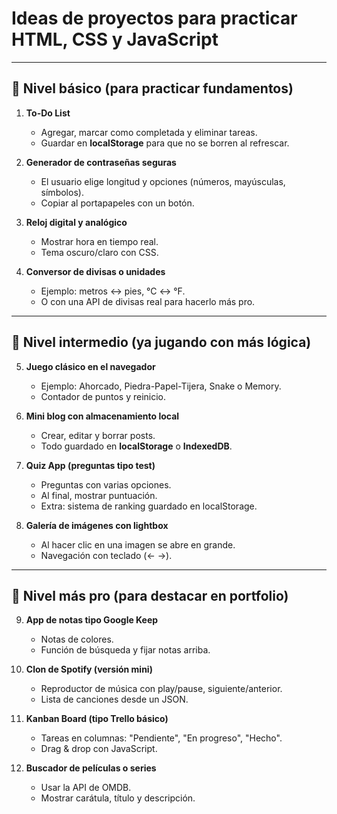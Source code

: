 # Ideas de proyectos para practicar HTML, CSS y JavaScript

---

## 🔹 Nivel básico (para practicar fundamentos)

1. **To-Do List**  
   * Agregar, marcar como completada y eliminar tareas.  
   * Guardar en **localStorage** para que no se borren al refrescar.

2. **Generador de contraseñas seguras**  
   * El usuario elige longitud y opciones (números, mayúsculas, símbolos).  
   * Copiar al portapapeles con un botón.

3. **Reloj digital y analógico**  
   * Mostrar hora en tiempo real.  
   * Tema oscuro/claro con CSS.

4. **Conversor de divisas o unidades**  
   * Ejemplo: metros ↔ pies, °C ↔ °F.  
   * O con una API de divisas real para hacerlo más pro.

---

## 🔹 Nivel intermedio (ya jugando con más lógica)

5. **Juego clásico en el navegador**  
   * Ejemplo: Ahorcado, Piedra-Papel-Tijera, Snake o Memory.  
   * Contador de puntos y reinicio.

6. **Mini blog con almacenamiento local**  
   * Crear, editar y borrar posts.  
   * Todo guardado en **localStorage** o **IndexedDB**.

7. **Quiz App (preguntas tipo test)**  
   * Preguntas con varias opciones.  
   * Al final, mostrar puntuación.  
   * Extra: sistema de ranking guardado en localStorage.

8. **Galería de imágenes con lightbox**  
   * Al hacer clic en una imagen se abre en grande.  
   * Navegación con teclado (← →).

---

## 🔹 Nivel más pro (para destacar en portfolio)

9. **App de notas tipo Google Keep**  
   * Notas de colores.  
   * Función de búsqueda y fijar notas arriba.

10. **Clon de Spotify (versión mini)**  
    * Reproductor de música con play/pause, siguiente/anterior.  
    * Lista de canciones desde un JSON.

11. **Kanban Board (tipo Trello básico)**  
    * Tareas en columnas: "Pendiente", "En progreso", "Hecho".  
    * Drag & drop con JavaScript.

12. **Buscador de películas o series**  
    * Usar la API de OMDB.  
    * Mostrar carátula, título y descripción.
